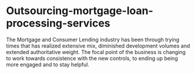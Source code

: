 # Outsourcing-mortgage-loan-processing-services
The Mortgage and Consumer Lending industry has been through trying times that has realized extensive mix, diminished development volumes and extended authoritative weight. The focal point of the business is changing to work towards consistence with the new controls, to ending up being more engaged and to stay helpful.
